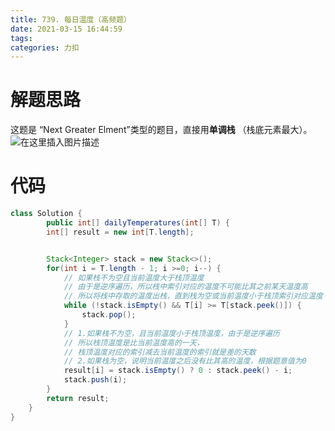 ```yaml
---
title: 739. 每日温度（高频题）
date: 2021-03-15 16:44:59
tags: 
categories: 力扣
---
```


<!--more-->

# 解题思路

这题是 “Next Greater Elment”类型的题目，直接用**单调栈** （栈底元素最大）。  
![在这里插入图片描述](https://img-blog.csdnimg.cn/20210315164439792.png?x-oss-process=image/watermark,type_ZmFuZ3poZW5naGVpdGk,shadow_10,text_aHR0cHM6Ly9ibG9nLmNzZG4ubmV0L3FxXzIxMDQwNTU5,size_16,color_FFFFFF,t_70)

# 代码

```java
class Solution {
        public int[] dailyTemperatures(int[] T) {
        int[] result = new int[T.length];


        Stack<Integer> stack = new Stack<>();
        for(int i = T.length - 1; i >=0; i--) {
            // 如果栈不为空且当前温度大于栈顶温度
            // 由于是逆序遍历，所以栈中索引对应的温度不可能比其之前某天温度高
            // 所以将栈中存取的温度出栈，直到栈为空或当前温度小于栈顶索引对应温度
            while (!stack.isEmpty() && T[i] >= T[stack.peek()]) {
                stack.pop();
            }
            // 1.如果栈不为空，且当前温度小于栈顶温度，由于是逆序遍历
            // 所以栈顶温度是比当前温度高的一天，
            // 栈顶温度对应的索引减去当前温度的索引就是差的天数
            // 2.如果栈为空，说明当前温度之后没有比其高的温度，根据题意值为0
            result[i] = stack.isEmpty() ? 0 : stack.peek() - i;
            stack.push(i);
        }
        return result;
    }
}
```